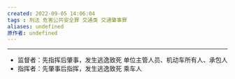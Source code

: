 ```yaml
---
created: 2022-09-05 14:06:04
tags : 刑法 危害公共安全罪 交通类 交通肇事罪
aliases: undefined
原作者: undefined
---
```

---
* 监督者：先指挥后肇事，发生逃逸致死
	单位主管人员、机动车所有人、承包人
* 指挥者：先肇事后指挥，发生逃逸致死
	乘车人





